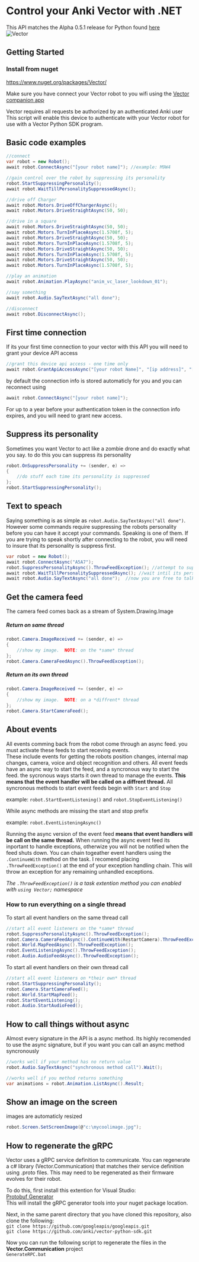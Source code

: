 # Control your Anki Vector with .NET

This API matches the Alpha 0.5.1 release for Python found [here](https://github.com/anki/vector-python-sdk)\
![Vector](https://raw.githubusercontent.com/anki/vector-python-sdk/master/docs/source/images/vector-sdk-alpha.jpg)

## Getting Started
### Install from nuget
https://www.nuget.org/packages/Vector/

Make sure you have connect your Vector robot to you wifi using the [Vector companion app](https://play.google.com/store/apps/details?id=com.anki.vector)

Vector requires all requests be authorized by an authenticated Anki user\
This script will enable this device to authenticate with your Vector robot for use with a Vector Python SDK program.

## Basic code examples
```cs
//connect
var robot = new Robot();
await robot.ConnectAsync("[your robot name]"); //example: M9W4

//gain control over the robot by suppressing its personality
robot.StartSuppressingPersonality();
await robot.WaitTillPersonalitySuppressedAsync();

//drive off Charger
await robot.Motors.DriveOffChargerAsync();
await robot.Motors.DriveStraightAsync(50, 50);

//drive in a square
await robot.Motors.DriveStraightAsync(50, 50);
await robot.Motors.TurnInPlaceAsync(1.5708f, 5);
await robot.Motors.DriveStraightAsync(50, 50);
await robot.Motors.TurnInPlaceAsync(1.5708f, 5);
await robot.Motors.DriveStraightAsync(50, 50);
await robot.Motors.TurnInPlaceAsync(1.5708f, 5);
await robot.Motors.DriveStraightAsync(50, 50);
await robot.Motors.TurnInPlaceAsync(1.5708f, 5);

//play an animation
await robot.Animation.PlayAsync("anim_vc_laser_lookdown_01");

//say something
await robot.Audio.SayTextAsync("all done");

//disconnect
await robot.DisconnectAsync();
```

## First time connection
If its your first time connection to your vector with this API you will need to grant your device API access
```cs
//grant this device api access - one time only
await robot.GrantApiAccessAsync("[your robot Name]", "[ip address]", "[serial num]", "[user account]", "[password]");
```

by default the connection info is stored automaticly for you and you can reconnect using
```cs
await robot.ConnectAsync("[your robot name]");
```

For up to a year before your authentication token in the connection info expires, and you will need to grant new access.

## Suppress its personality
Sometimes you want Vector to act like a zombie drone and do exactly what you say.  to do this you can suppress its personality
```cs
robot.OnSuppressPersonality += (sender, e) =>
{
    //do stuff each time its personality is suppressed
};
robot.StartSuppressingPersonality();
```

## Text to speach
Saying something is as simple as `robot.Audio.SayTextAsync("all done")`.  However some commands require suppressing the robots personality before you can have it accept your commands.  Speaking is one of them.
If you are trying to speak shortly after connecting to the robot, you will need to insure that its personality is suppress first.
```cs
var robot = new Robot();
await robot.ConnectAsync("A5A7");
robot.SuppressPersonalityAsync().ThrowFeedException(); //attempt to suppress its personality
await robot.WaitTillPersonalitySuppressedAsync(); //wait intil its personality is suppressed
await robot.Audio.SayTextAsync("all done");  //now you are free to talk
```

## Get the camera feed
The camera feed comes back as a stream of System.Drawing.Image
##### Return on same thread
```cs
robot.Camera.ImageReceived += (sender, e) =>
{
	//show my image.  NOTE: on the *same* thread
};
robot.Camera.CameraFeedAsync().ThrowFeedException();
```
##### Return on its own thread
```cs
robot.Camera.ImageReceived += (sender, e) =>
{
	//show my image.  NOTE: on a *diffrent* thread
};
robot.Camera.StartCameraFeed();
```

## About events
All events comming back from the robot come through an async feed.  you must activate these feeds to start receving events.  
These include events for getting the robots position changes, internal map changes, camera, voice and object recognition and others.
All event feeds have an async way to start the feed, and a syncronous way to start the feed.  the sycronous ways starts it own thread to manage the events.  **This means that the event handler will be called on a diffrent thread.**
All syncronous methods to start event feeds begin with `Start` and `Stop`

example: `robot.StartEventListening()` and `robot.StopEventListening()`

While async methods are missing the start and stop prefix

example: `robot.EventListeningAsync()`

Running the async version of the event feed **means that event handlers will be call on the same thread.**
When running the async event feed its inportant to handle exceptions, otherwize you will not be notified when the feed shuts down.  You can chain togeather event handlers using the `.ContinueWith` method on the task.
I recomend placing `.ThrowFeedException()` at the end of your exception handling chain.  This will throw an exception for any remaining unhandled exceptions.  

*The `.ThrowFeedException()` is a task extention method you can enabled with `using Vector;` namespace*

### How to run everything on a single thread
To start all event handlers on the same thread call
```cs
//start all event listeners on the *same* thread
robot.SuppressPersonalityAsync().ThrowFeedException();
robot.Camera.CameraFeedAsync().ContinueWith(RestartCamera).ThrowFeedException();
robot.World.MapFeedAsync().ThrowFeedException();
robot.EventListeningAsync().ThrowFeedException();
robot.Audio.AudioFeedAsync().ThrowFeedException();
```

To start all event handlers on their own thread call
```cs
//start all event listeners on *their own* thread
robot.StartSuppressingPersonality();
robot.Camera.StartCameraFeed();
robot.World.StartMapFeed();
robot.StartEventListening();
robot.Audio.StartAudioFeed();
```

## How to call things without async
Almost every signature in the API is a async method.  Its highly recomended to use the async signature, but if you want you can call an async method syncronously
```cs
//works well if your method has no return value
robot.Audio.SayTextAsync("synchronous method call").Wait();

//works well if you method returns something
var animations = robot.Animation.ListAsync().Result;
```

## Show an image on the screen
images are automaticly resized
```cs
robot.Screen.SetScreenImage(@"c:\mycoolimage.jpg");
```


## How to regenerate the gRPC
Vector uses a gRPC service definition to communicate.  You can regenerate a c# library (Vector.Communication) that matches their service definition using .proto files.  This may need to be regenerated as their firmware evolves for their robot.

To do this, first install this extention for Visual Studio:\
[Protobuf Generator](https://marketplace.visualstudio.com/items?itemName=jonasjakobsson.ProtobufGeneratorvisualstudio)\
This will install the gRPC generator tools into your nuget package location.

Next, in the same parent directory that you have cloned this repository, also clone the following:\
`git clone https://github.com/googleapis/googleapis.git`\
`git clone https://github.com/anki/vector-python-sdk.git`

Now you can run the following script to regenerate the files in the **Vector.Communication** project\
`GenerateRPC.bat`
